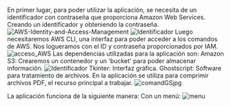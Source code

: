 En primer lugar, para poder utilizar la aplicación, se necesita de un identificador con contraseña que proporciona Amazon Web Services. Creando un identificador y obteniendo la contraseña.
![AWS-Identity-and-Access-Management](https://github.com/DCVdev/StorComp/assets/98882413/53df46af-15c1-467b-a94e-def37d59670b)
![Identificador](https://github.com/DCVdev/StorComp/assets/98882413/efa7daa7-fb4d-432d-adee-06366dd2e406)
Luego necesitaremos AWS CLI, una interfaz para poder acceder a los comandos de AWS. Nos logueramos con el ID y contraseña proporcionados por IAM.
![acceso_AWS](https://github.com/DCVdev/StorComp/assets/98882413/aa10e9ef-528f-40ae-a310-2b86366971b6)
Las dependencias utilizadas para la aplicación son:
Amazon S3: Crearemos un contenedor y un 'bucket' para poder almacenar información.
![Identificador](https://github.com/DCVdev/StorComp/assets/98882413/23efcd2d-1b99-4da7-8792-702052318b79)
Tkinter: Interfaz gráfica.
Ghostscript: Software para tratamiento de archivos. En la aplicación se utiliza para comprimir archivos PDF, el recurso principal a trabajar.
![comandGSjpg](https://github.com/DCVdev/StorComp/assets/98882413/f33393f5-6374-4df4-882d-3bc4bb98876b)


La aplicación funciona de la siguiente manera:
Con un menú:
![menu](https://github.com/DCVdev/StorComp/assets/98882413/2c3e3a4f-18e5-406e-94ed-2348f3677783)

